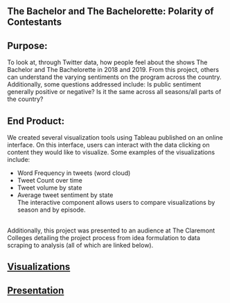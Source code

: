## The Bachelor and The Bachelorette: Polarity of Contestants

## Purpose: 
To look at, through Twitter data, how people feel about the shows The Bachelor and The Bachelorette in 2018 and 2019. From this project, others can understand the varying sentiments on the program across the country. Additionally, some questions addressed include: Is public sentiment generally positive or negative? Is it the same across all seasons/all parts of the country?

## End Product: 
We created several visualization tools using Tableau published on an online interface. On this interface, users can interact with the data clicking on content they would like to visualize. Some examples of the visualizations include: </br>
* Word Frequency in tweets (word cloud) </br>
* Tweet Count over time </br>
* Tweet volume by state </br>
* Average tweet sentiment by state </br>
The interactive component allows users to compare visualizations by season and by episode. </br>
</br>
Additionally, this project was presented to an audience at The Claremont Colleges detailing the project process from idea formulation to data scraping to analysis (all of which are linked below).

## [Visualizations](https://public.tableau.com/profile/ethan3912#!/vizhome/TheBacheloretteVisualizations/Dashboard1)

## [Presentation](https://docs.google.com/presentation/d/1G7IIkiSaZm3E1TTuKNK8iYa26rkzdu8zbHCIuZDZ4VM/edit?usp=sharing)
